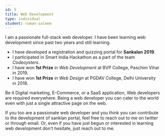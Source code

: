 ```yaml
---
id: 5
title: Web Development
type: individual
student: ruman-saleem
---
```


I am a passionate full-stack web developer. I have been learning web development since past two years and still learning.

- I have developed a registration and quizzing portal for **Sankalan 2019**.
- I participated in Smart India Hackathon as a  part of the team *Codeoysters*.
- I have won **1st Prize** in *Web Development* at BVP College, Paschim Vihar in 2019.
- I have won **1st Prize** in *Web Design* at PGDAV College, Delhi University in 2018.

Be it Digital marketing, E-Commerce, or a SaaS application, Web developers are required everywhere. Being a web developer you can cater to the world even with just a single attractive page on the web. 

If you too are a passionate web developer and you think you can contribute to the development of sanklan portal, feel free to reach out to me on twitter or through email. Or, even if you have just begun or interested in learning web development don't hesitate, just reach out to me.


